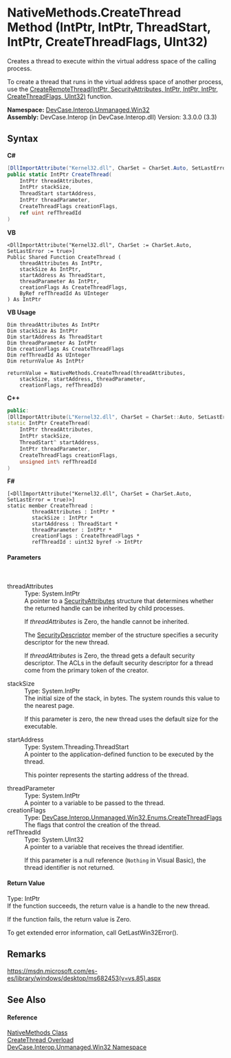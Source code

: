 # NativeMethods.CreateThread Method (IntPtr, IntPtr, ThreadStart, IntPtr, CreateThreadFlags, UInt32)
 

Creates a thread to execute within the virtual address space of the calling process. 

 To create a thread that runs in the virtual address space of another process, use the <a href="M_DevCase_Interop_Unmanaged_Win32_NativeMethods_CreateRemoteThread">CreateRemoteThread(IntPtr, SecurityAttributes, IntPtr, IntPtr, IntPtr, CreateThreadFlags, UInt32)</a> function.

**Namespace:**&nbsp;<a href="N_DevCase_Interop_Unmanaged_Win32">DevCase.Interop.Unmanaged.Win32</a><br />**Assembly:**&nbsp;DevCase.Interop (in DevCase.Interop.dll) Version: 3.3.0.0 (3.3)

## Syntax

**C#**<br />
``` C#
[DllImportAttribute("Kernel32.dll", CharSet = CharSet.Auto, SetLastError = true)]
public static IntPtr CreateThread(
	IntPtr threadAttributes,
	IntPtr stackSize,
	ThreadStart startAddress,
	IntPtr threadParameter,
	CreateThreadFlags creationFlags,
	ref uint refThreadId
)
```

**VB**<br />
``` VB
<DllImportAttribute("Kernel32.dll", CharSet := CharSet.Auto, SetLastError := true>]
Public Shared Function CreateThread ( 
	threadAttributes As IntPtr,
	stackSize As IntPtr,
	startAddress As ThreadStart,
	threadParameter As IntPtr,
	creationFlags As CreateThreadFlags,
	ByRef refThreadId As UInteger
) As IntPtr
```

**VB Usage**<br />
``` VB Usage
Dim threadAttributes As IntPtr
Dim stackSize As IntPtr
Dim startAddress As ThreadStart
Dim threadParameter As IntPtr
Dim creationFlags As CreateThreadFlags
Dim refThreadId As UInteger
Dim returnValue As IntPtr

returnValue = NativeMethods.CreateThread(threadAttributes, 
	stackSize, startAddress, threadParameter, 
	creationFlags, refThreadId)
```

**C++**<br />
``` C++
public:
[DllImportAttribute(L"Kernel32.dll", CharSet = CharSet::Auto, SetLastError = true)]
static IntPtr CreateThread(
	IntPtr threadAttributes, 
	IntPtr stackSize, 
	ThreadStart^ startAddress, 
	IntPtr threadParameter, 
	CreateThreadFlags creationFlags, 
	unsigned int% refThreadId
)
```

**F#**<br />
``` F#
[<DllImportAttribute("Kernel32.dll", CharSet = CharSet.Auto, SetLastError = true)>]
static member CreateThread : 
        threadAttributes : IntPtr * 
        stackSize : IntPtr * 
        startAddress : ThreadStart * 
        threadParameter : IntPtr * 
        creationFlags : CreateThreadFlags * 
        refThreadId : uint32 byref -> IntPtr 

```


#### Parameters
&nbsp;<dl><dt>threadAttributes</dt><dd>Type: System.IntPtr<br />A pointer to a <a href="T_DevCase_Interop_Unmanaged_Win32_Structures_SecurityAttributes">SecurityAttributes</a> structure that determines whether the returned handle can be inherited by child processes. 

 If *threadAttributes* is Zero, the handle cannot be inherited. 

 The <a href="F_DevCase_Interop_Unmanaged_Win32_Structures_SecurityAttributes_SecurityDescriptor">SecurityDescriptor</a> member of the structure specifies a security descriptor for the new thread. 

 If *threadAttributes* is Zero, the thread gets a default security descriptor. The ACLs in the default security descriptor for a thread come from the primary token of the creator.</dd><dt>stackSize</dt><dd>Type: System.IntPtr<br />The initial size of the stack, in bytes. The system rounds this value to the nearest page. 

 If this parameter is zero, the new thread uses the default size for the executable.</dd><dt>startAddress</dt><dd>Type: System.Threading.ThreadStart<br />A pointer to the application-defined function to be executed by the thread. 

 This pointer represents the starting address of the thread.</dd><dt>threadParameter</dt><dd>Type: System.IntPtr<br />A pointer to a variable to be passed to the thread.</dd><dt>creationFlags</dt><dd>Type: <a href="T_DevCase_Interop_Unmanaged_Win32_Enums_CreateThreadFlags">DevCase.Interop.Unmanaged.Win32.Enums.CreateThreadFlags</a><br />The flags that control the creation of the thread.</dd><dt>refThreadId</dt><dd>Type: System.UInt32<br />A pointer to a variable that receives the thread identifier. 

 If this parameter is a null reference (`Nothing` in Visual Basic), the thread identifier is not returned.</dd></dl>

#### Return Value
Type: IntPtr<br />If the function succeeds, the return value is a handle to the new thread. 

 If the function fails, the return value is Zero. 

 To get extended error information, call GetLastWin32Error().

## Remarks
<a href="https://msdn.microsoft.com/es-es/library/windows/desktop/ms682453(v=vs.85).aspx" target="_blank">https://msdn.microsoft.com/es-es/library/windows/desktop/ms682453(v=vs.85).aspx</a>

## See Also


#### Reference
<a href="T_DevCase_Interop_Unmanaged_Win32_NativeMethods">NativeMethods Class</a><br /><a href="Overload_DevCase_Interop_Unmanaged_Win32_NativeMethods_CreateThread">CreateThread Overload</a><br /><a href="N_DevCase_Interop_Unmanaged_Win32">DevCase.Interop.Unmanaged.Win32 Namespace</a><br />